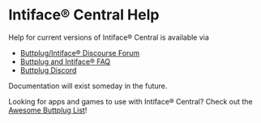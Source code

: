 # Intiface® Central Help

Help for current versions of Intiface® Central is available via 

- [Buttplug/Intiface® Discourse Forum](https://discuss.buttplug.io)
- [Buttplug and Intiface® FAQ](https://how.do.i.get.buttplug.in/intiface/intiface-central.html)
- [Buttplug Discord](https://discord.buttplug.io)

Documentation will exist someday in the future.

Looking for apps and games to use with Intiface® Central? Check out the [Awesome Buttplug List](https://awesome.buttplug.io)!